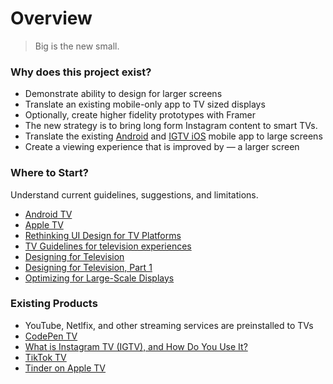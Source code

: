 # Overview

> Big is the new small.&#x20;

### Why does this project exist?

* Demonstrate ability to design for larger screens
* Translate an existing mobile-only app to TV sized displays
* Optionally, create higher fidelity prototypes with Framer
* The new strategy is to bring long form Instagram content to smart TVs.
* Translate the existing [Android](https://play.google.com/store/apps/details?id=com.instagram.igtv\&hl=en\_US\&gl=US) and [IGTV iOS](https://apps.apple.com/us/app/igtv-from-instagram/id1394351700) mobile app to large screens
* Create a viewing experience that is improved by — a larger screen

### Where to Start?&#x20;

Understand current guidelines, suggestions, and limitations.

* [Android TV](https://www.android.com/tv/)
* [Apple TV](https://developer.apple.com/design/human-interface-guidelines/tvos/overview/themes/)
* [Rethinking UI Design for TV Platforms](https://www.toptal.com/designers/ui/tv-ui-design)
* [TV Guidelines for television experiences](https://uxdesign.cc/guidelines-designing-for-television-experience-524f19ab6357)
* [Designing for Television](https://medium.com/this-also/designing-for-television-part-1-54508432830f)
* [Designing for Television, Part 1](https://medium.com/this-also/designing-for-television-part-1-54508432830f)
* [Optimizing for Large-Scale Displays](https://css-tricks.com/optimizing-large-scale-displays/)

### Existing Products

* YouTube, Netlfix, and other streaming services are preinstalled to TVs
* [CodePen TV](https://blog.codepen.io/documentation/codepen-tv/)
* [What is Instagram TV (IGTV), and How Do You Use It?](https://www.howtogeek.com/692733/what-is-instagram-tv-igtv-and-how-do-you-use-it/)
* [TikTok TV](https://newsroom.tiktok.com/en-us/tiktok-tv)
* [Tinder on Apple TV](https://www.google.com/search?client=firefox-b-1-d\&q=tinder+for+apple+TV)
